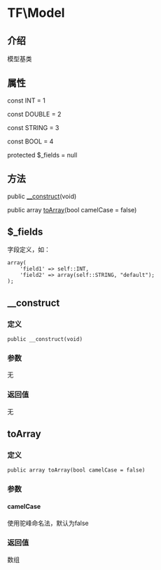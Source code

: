 # TF\\Model
## 介绍
模型基类

## 属性
const INT = 1

const DOUBLE = 2

const STRING = 3

const BOOL = 4

protected $\_fields = null

## 方法
public [__construct](#__construct)(void)

public array [toArray](#toArray)(bool camelCase = false)


## <span id="fields">$\_fields</span>
字段定义，如：

    array(
        'field1' => self::INT,
        'field2' => array(self::STRING, "default");
    );

## <span id="__construct">__construct</span>
### 定义
    public __construct(void)
### 参数
无
### 返回值
无

## <span id="toArray">toArray</span>
### 定义
    public array toArray(bool camelCase = false)
### 参数
#### camelCase
使用驼峰命名法，默认为false
### 返回值
数组
